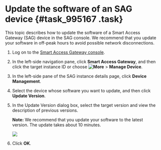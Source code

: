 # Update the software of an SAG device {#task_995167 .task}

This topic describes how to update the software of a Smart Access Gateway \(SAG\) device in the SAG console. We recommend that you update your software in off-peak hours to avoid possible network disconnections.

1.  Log on to the [Smart Access Gateway console](https://smartag.console.aliyun.com).
2.  In the left-side navigation pane, click **Smart Access Gateway**, and then click the target instance ID or choose **![More](http://static-aliyun-doc.oss-cn-hangzhou.aliyuncs.com/assets/img/817045/156571273750940_en-US.png)** \> **Manage Device**.
3.  In the left-side pane of the SAG instance details page, click **Device Management**.
4.  Select the device whose software you want to update, and then click **Update Version**.
5.  In the Update Version dialog box, select the target version and view the description of previous versions. 

    **Note:** We recommend that you update your software to the latest version. The update takes about 10 minutes.

    ![](http://static-aliyun-doc.oss-cn-hangzhou.aliyuncs.com/assets/img/803522/156571273751425_en-US.png)

6.  Click **OK**.

